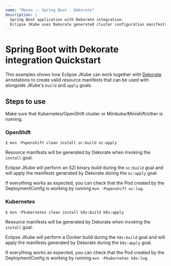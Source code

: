 ```yaml
---
name: "Maven :: Spring Boot - Dekorate"
description: |
  Spring Boot application with Dekorate integration.
  Eclipse JKube uses Dekorate generated cluster configuration manifests.
---
```

# Spring Boot with Dekorate integration Quickstart

This examples shows how Eclipse JKube can work together with [Dekorate](https://github.com/dekorateio/dekorate) annotations
to create valid resource manifests that can be used with alongside JKube's `build`
and `apply` goals.

## Steps to use

Make sure that Kubernetes/OpenShift cluster or Minikube/Minishift/other is running. 

### OpenShift

```shell script
$ mvn -Popenshift clean install oc:build oc:apply
```

Resource manifests will be generated by Dekorate when invoking the `install` goal.

Eclipse JKube will perform an S2I binary build during the `oc:build` goal and will apply
the manifests generated by Dekorate during the `oc:apply` goal.

If everything works as expected, you can check that the Pod created by the DeploymentConfig is working
by running `mvn -Popenshift oc:log`.

### Kubernetes

```shell script
$ mvn -Pkubernetes clean install k8s:build k8s:apply
```

Resource manifests will be generated by Dekorate when invoking the `install` goal.

Eclipse JKube will perform a Docker build during the `k8s:build` goal and will apply
the manifests generated by Dekorate during the `k8s:apply` goal.

If everything works as expected, you can check that the Pod created by the DeploymentConfig is working
by running `mvn -Pkubernetes k8s:log`.